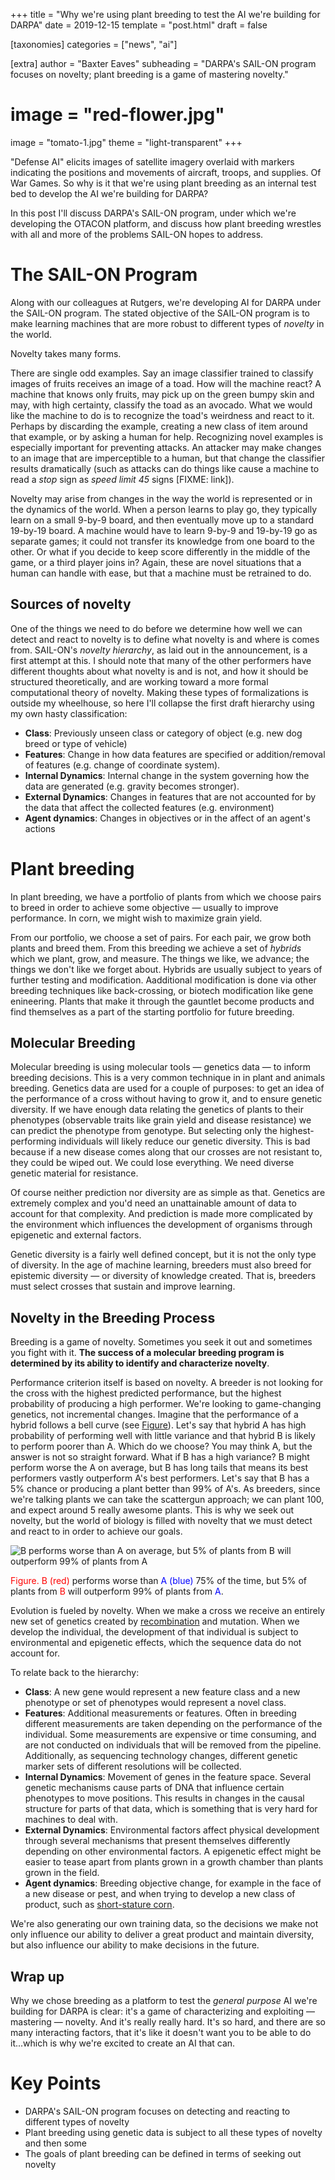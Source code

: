 +++
title = "Why we're using plant breeding to test the AI we're building for DARPA"
date = 2019-12-15
template = "post.html"
draft = false

[taxonomies]
categories = ["news", "ai"]

[extra]
author = "Baxter Eaves"
subheading = "DARPA's SAIL-ON program focuses on novelty; plant breeding is a game of mastering novelty."
# image = "red-flower.jpg"
image = "tomato-1.jpg"
theme = "light-transparent"
+++

"Defense AI" elicits images of satellite imagery overlaid with markers indicating the positions and movements of aircraft, troops, and supplies. Of War Games. So why is it that we're using plant breeding as an internal test bed to develop the AI we're building for DARPA?

In this post I'll discuss DARPA's SAIL-ON program, under which we're developing the OTACON platform, and discuss how plant breeding wrestles with all and more of the problems SAIL-ON hopes to address.

# The SAIL-ON Program

Along with our colleagues at Rutgers, we're developing AI for DARPA under the SAIL-ON program. The stated objective of the SAIL-ON program is to make learning machines that are more robust to different types of *novelty* in the world. 

Novelty takes many forms.

There are single odd examples. Say an image classifier trained to classify images of fruits receives an image of a toad. How will the machine react? A machine that knows only fruits, may pick up on the green bumpy skin and may, with high certainty, classify the toad as an avocado. What we would like the machine to do is to recognize the toad's weirdness and react to it. Perhaps by discarding the example, creating a new class of item around that example, or by asking a human for help. Recognizing novel examples is especially important for preventing attacks. An attacker may make changes to an image that are imperceptible to a human, but that change the classifier results dramatically (such as attacks can do things like cause a machine to read a *stop* sign as *speed limit 45* signs [FIXME: link]).

Novelty may arise from changes in the way the world is represented or in the dynamics of the world. When a person learns to play go, they typically learn on a small 9-by-9 board, and then eventually move up to a standard 19-by-19 board. A machine would have to learn 9-by-9 and 19-by-19 go as separate games; it could not transfer its knowledge from one board to the other. Or what if you decide to keep score differently in the middle of the game, or a third player joins in? Again, these are novel situations that a human can handle with ease, but that a machine must be retrained to do. 

## Sources of novelty

One of the things we need to do before we determine how well we can detect and react to novelty is to define what novelty is and where is comes from. SAIL-ON's *novelty hierarchy*, as laid out in the announcement, is a first attempt at this. I should note that many of the other performers have different thoughts about what novelty is and is not, and how it should be structured theoretically, and are working toward a more formal computational theory of novelty. Making these types of formalizations is outside my wheelhouse, so here I'll collapse the first draft hierarchy using my own hasty classification:

- **Class**: Previously unseen class or category of object (e.g. new dog breed or type of vehicle)
- **Features**: Change in how data features are specified or addition/removal of features (e.g. change of coordinate system).
- **Internal Dynamics**: Internal change in the system governing how the data are generated (e.g. gravity becomes stronger).
- **External Dynamics**: Changes in features that are not accounted for by the data that affect the collected features (e.g. environment)
- **Agent dynamics**: Changes in objectives or in the affect of an agent's actions

# Plant breeding

In plant breeding, we have a portfolio of plants from which we choose pairs to breed in order to achieve some objective &mdash; usually to improve performance. In corn, we might wish to maximize grain yield.

From our portfolio, we choose a set of pairs. For each pair, we grow both plants and breed them. From this breeding we achieve a set of *hybrids* which we plant, grow, and measure. The things we like, we advance; the things we don't like we forget about. Hybrids are usually subject to years of further testing and modification. Aadditional modification is done via other breeding techniques like back-crossing, or biotech modification like gene enineering. Plants that make it through the gauntlet become products and find themselves as a part of the starting portfolio for future breeding.

## Molecular Breeding

Molecular breeding is using molecular tools &mdash; genetics data &mdash; to inform breeding decisions. This is a very common technique in in plant and animals breeding. Genetics data are used for a couple of purposes: to get an idea of the performance of a cross without having to grow it, and to ensure genetic diversity. If we have enough data relating the genetics of plants to their phenotypes (observable traits like grain yield and disease resistance) we can predict the phenotype from genotype. But selecting only the highest-performing individuals will likely reduce our genetic diversity. This is bad because if a new disease comes along that our crosses are not resistant to, they could be wiped out. We could lose everything. We need diverse genetic material for resistance.

Of course neither prediction nor diversity are as simple as that. Genetics are extremely complex and you'd need an unattainable amount of data to account for that complexity. And prediction is made more complicated by the environment which influences the development of organisms through epigenetic and external factors. 

Genetic diversity is a fairly well defined concept, but it is not the only type of diversity. In the age of machine learning, breeders must also breed for epistemic diversity &mdash; or diversity of knowledge created. That is, breeders must select crosses that sustain and improve learning.

## Novelty in the Breeding Process

Breeding is a game of novelty. Sometimes you seek it out and sometimes you fight with it. **The success of a molecular breeding program is determined by its ability to identify and characterize novelty**.

Performance criterion itself is based on novelty. A breeder is not looking for the cross with the highest predicted performance, but the highest probability of producing a high performer. We're looking to game-changing genetics, not incremental changes. Imagine that the performance of a hybrid follows a bell curve (see <a href="#breeding-objective-figure">Figure</a>). Let's say that hybrid A has high probability of performing well with little variance and that hybrid B is likely to perform poorer than A. Which do we choose? You may think A, but the answer is not so straight forward. What if B has a high variance? B might perform worse the A on average, but B has long tails that means its best performers vastly outperform A's best performers. Let's say that B has a 5% chance or producing a plant better than 99% of A's. As breeders, since we're talking plants we can take the scattergun approach; we can plant 100, and expect around 5 really awesome plants. This is why we seek out novelty, but the world of biology is filled with novelty that we must detect and react to in order to achieve our goals.

<a class="anchor" name="breeding-objective-figure"></a>
![B performs worse than A on average, but 5% of plants from B will outperform 99% of plants from A](/img/breeding_obj.png)
<p class="small">
    <span style="color: red">Figure. B (red)</span> performs worse than <span style="color: blue">A (blue)</span> 75% of the time, but 5% of plants from <span style="color: red">B</span> will outperform 99% of plants from <span style="color: blue">A</span>.
</p>


Evolution is fueled by novelty. When we make a cross we receive an entirely new set of genetics created by [recombination](https://en.wikipedia.org/wiki/Genetic_recombination) and mutation. When we develop the individual, the development of that individual is subject to environmental and epigenetic effects, which the sequence data do not account for. 

To relate back to the hierarchy:

- **Class**: A new gene would represent a new feature class and a new phenotype or set of phenotypes would represent a novel class.
- **Features**: Additional measurements or features. Often in breeding different measurements are taken depending on the performance of the individual. Some measurements are expensive or time consuming, and are not conducted on individuals that will be removed from the pipeline. Additionally, as sequencing technology changes, different genetic marker sets of different resolutions will be collected.
- **Internal Dynamics**: Movement of genes in the feature space. Several genetic mechanisms cause parts of DNA that influence certain phenotypes to move positions. This results in changes in the causal structure for parts of that data, which is something that is very hard for machines to deal with.
- **External Dynamics**: Environmental factors affect physical development through several mechanisms that present themselves differently depending on other environmental factors. A epigenetic effect might be easier to tease apart from plants grown in a growth chamber than plants grown in the field.
- **Agent dynamics**: Breeding objective change, for example in the face of a new disease or pest, and when trying to develop a new class of product, such as [short-stature corn](https://www.agriculture.com/news/crops/short-stature-corn-on-the-way-from-bayer-cropscience).

We're also generating our own training data, so the decisions we make not only influence our ability to deliver a great product and maintain diversity, but also influence our ability to make decisions in the future.

## Wrap up

Why we chose breeding as a platform to test the *general purpose* AI we're building for DARPA is clear: it's a game of characterizing and exploiting &mdash; mastering &mdash; novelty. And it's really really hard. It's so hard, and there are so many interacting factors, that it's like it doesn't want you to be able to do it...which is why we're excited to create an AI that can.

# Key Points
- DARPA's SAIL-ON program focuses on detecting and reacting to different types of novelty
- Plant breeding using genetic data is subject to all these types of novelty and then some
- The goals of plant breeding can be defined in terms of seeking out novelty
